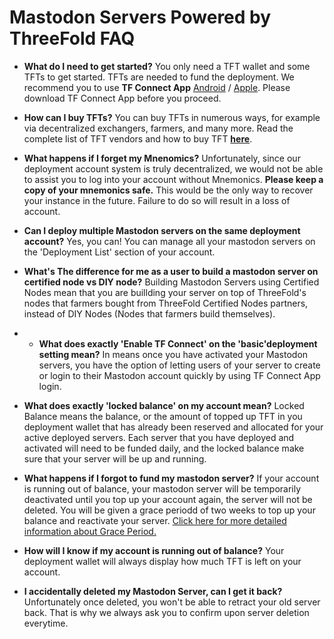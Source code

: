 # Mastodon Servers Powered by ThreeFold FAQ

- **What do I need to get started?**
You only need a TFT wallet and some TFTs to get started. TFTs are needed to fund the deployment. We recommend you to use **TF Connect App** [Android](https://play.google.com/store/apps/details?id=org.jimber.threebotlogin&hl=en&gl=US&pli=1) / [Apple](https://apps.apple.com/us/app/threefold-connect/id1459845885). Please download TF Connect App before you proceed.

- **How can I buy TFTs?**
You can buy TFTs in numerous ways, for example via decentralized exchangers, farmers, and many more. Read the complete list of TFT vendors and how to buy TFT [**here**](https://library.threefold.me/info/threefold#/tokens/threefold__newtotokens).

- **What happens if I forget my Mnenomics?**
Unfortunately, since our deployment account system is truly decentralized, we would not be able to assist you to log into your account without Mnemonics. **Please keep a copy of your mnemonics safe.** This would be the only way to recover your instance in the future. Failure to do so will result in a loss of account.

- **Can I deploy multiple Mastodon servers on the same deployment account?**
Yes, you can! You can manage all your mastodon servers on the 'Deployment List' section of your account. 

- **What's The difference for me as a user to build a mastodon server on certified node vs DIY node?**
Building Mastodon Servers using Certified Nodes mean that you are buillding your server on top of ThreeFold's nodes that farmers bought from ThreeFold Certified Nodes partners, instead of DIY Nodes (Nodes that farmers build themselves).

- - **What does exactly 'Enable TF Connect' on the 'basic'deployment setting mean?**
In means once you have activated your Mastodon servers, you have the option of letting users of your server to create or login to their Mastodon account quickly by using TF Connect App login.

- **What does exactly 'locked balance' on my account mean?**
Locked Balance means the balance, or the amount of topped up TFT in you deployment wallet that has already been reserved and allocated for your active deployed servers. Each server that you have deployed and activated will need to be funded daily, and the locked balance make sure that your server will be up and running.

- **What happens if I forgot to fund my mastodon server?**
If your account is running out of balance, your mastodon server will be temporarily deactivated until you top up your account again, the server will not be deleted. You will be given a grace periodd of two weeks to top up your balance and reactivate your server. [Click here for more detailed information about Grace Period.](https://library.threefold.me/info/manual/#/manual__grace_period?id=grace-period)

- **How will I know if my account is running out of balance?**
Your deployment wallet will always display how much TFT is left on your account.

- **I accidentally deleted my Mastodon Server, can I get it back?**
Unfortunately once deleted, you won't be able to retract your old server back. That is why we always ask you to confirm upon server deletion everytime.